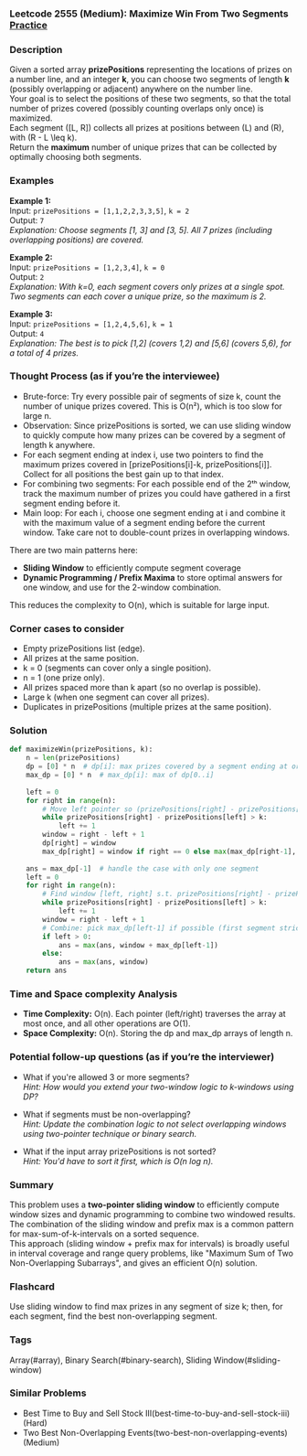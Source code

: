 ### Leetcode 2555 (Medium): Maximize Win From Two Segments [Practice](https://leetcode.com/problems/maximize-win-from-two-segments)

### Description  
Given a sorted array **prizePositions** representing the locations of prizes on a number line, and an integer **k**, you can choose two segments of length **k** (possibly overlapping or adjacent) anywhere on the number line.  
Your goal is to select the positions of these two segments, so that the total number of prizes covered (possibly counting overlaps only once) is maximized.  
Each segment \([L, R]\) collects all prizes at positions between \(L\) and \(R\), with \(R - L \leq k\).  
Return the **maximum** number of unique prizes that can be collected by optimally choosing both segments.

### Examples  

**Example 1:**  
Input: `prizePositions = [1,1,2,2,3,3,5]`, `k = 2`  
Output: `7`  
*Explanation: Choose segments [1, 3] and [3, 5]. All 7 prizes (including overlapping positions) are covered.*

**Example 2:**  
Input: `prizePositions = [1,2,3,4]`, `k = 0`  
Output: `2`  
*Explanation: With k=0, each segment covers only prizes at a single spot. Two segments can each cover a unique prize, so the maximum is 2.*

**Example 3:**  
Input: `prizePositions = [1,2,4,5,6]`, `k = 1`  
Output: `4`  
*Explanation: The best is to pick [1,2] (covers 1,2) and [5,6] (covers 5,6), for a total of 4 prizes.*

### Thought Process (as if you’re the interviewee)  
- Brute-force: Try every possible pair of segments of size k, count the number of unique prizes covered. This is O(n²), which is too slow for large n.
- Observation: Since prizePositions is sorted, we can use sliding window to quickly compute how many prizes can be covered by a segment of length k anywhere.
- For each segment ending at index i, use two pointers to find the maximum prizes covered in [prizePositions[i]-k, prizePositions[i]]. Collect for all positions the best gain up to that index.
- For combining two segments: For each possible end of the 2ᵗʰ window, track the maximum number of prizes you could have gathered in a first segment ending before it.
- Main loop: For each i, choose one segment ending at i and combine it with the maximum value of a segment ending before the current window. Take care not to double-count prizes in overlapping windows.

There are two main patterns here:  
- **Sliding Window** to efficiently compute segment coverage  
- **Dynamic Programming / Prefix Maxima** to store optimal answers for one window, and use for the 2-window combination.

This reduces the complexity to O(n), which is suitable for large input.

### Corner cases to consider  
- Empty prizePositions list (edge).
- All prizes at the same position.
- k = 0 (segments can cover only a single position).
- n = 1 (one prize only).
- All prizes spaced more than k apart (so no overlap is possible).
- Large k (when one segment can cover all prizes).
- Duplicates in prizePositions (multiple prizes at the same position).

### Solution

```python
def maximizeWin(prizePositions, k):
    n = len(prizePositions)
    dp = [0] * n  # dp[i]: max prizes covered by a segment ending at or before i
    max_dp = [0] * n  # max_dp[i]: max of dp[0..i]
    
    left = 0
    for right in range(n):
        # Move left pointer so (prizePositions[right] - prizePositions[left] > k)
        while prizePositions[right] - prizePositions[left] > k:
            left += 1
        window = right - left + 1
        dp[right] = window
        max_dp[right] = window if right == 0 else max(max_dp[right-1], window)
    
    ans = max_dp[-1]  # handle the case with only one segment
    left = 0
    for right in range(n):
        # Find window [left, right] s.t. prizePositions[right] - prizePositions[left] <= k
        while prizePositions[right] - prizePositions[left] > k:
            left += 1
        window = right - left + 1
        # Combine: pick max_dp[left-1] if possible (first segment strictly before left)
        if left > 0:
            ans = max(ans, window + max_dp[left-1])
        else:
            ans = max(ans, window)
    return ans
```

### Time and Space complexity Analysis  

- **Time Complexity:** O(n). Each pointer (left/right) traverses the array at most once, and all other operations are O(1).
- **Space Complexity:** O(n). Storing the dp and max_dp arrays of length n.

### Potential follow-up questions (as if you’re the interviewer)  

- What if you're allowed 3 or more segments?  
  *Hint: How would you extend your two-window logic to k-windows using DP?*

- What if segments must be non-overlapping?  
  *Hint: Update the combination logic to not select overlapping windows using two-pointer technique or binary search.*

- What if the input array prizePositions is not sorted?  
  *Hint: You'd have to sort it first, which is O(n log n).*

### Summary
This problem uses a **two-pointer sliding window** to efficiently compute window sizes and dynamic programming to combine two windowed results. The combination of the sliding window and prefix max is a common pattern for max-sum-of-k-intervals on a sorted sequence.  
This approach (sliding window + prefix max for intervals) is broadly useful in interval coverage and range query problems, like "Maximum Sum of Two Non-Overlapping Subarrays", and gives an efficient O(n) solution.


### Flashcard
Use sliding window to find max prizes in any segment of size k; then, for each segment, find the best non-overlapping segment.

### Tags
Array(#array), Binary Search(#binary-search), Sliding Window(#sliding-window)

### Similar Problems
- Best Time to Buy and Sell Stock III(best-time-to-buy-and-sell-stock-iii) (Hard)
- Two Best Non-Overlapping Events(two-best-non-overlapping-events) (Medium)